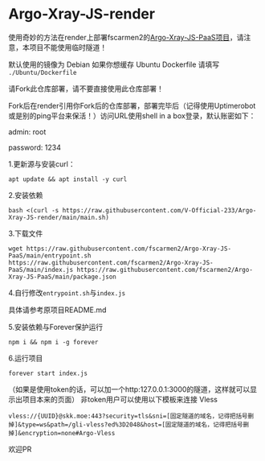 # Argo-Xray-JS-render
使用奇妙的方法在render上部署fscarmen2的[Argo-Xray-JS-PaaS项目](https://github.com/fscarmen2/Argo-Xray-JS-PaaS)，请注意，本项目不能使用临时隧道！

默认使用的镜像为 Debian 如果你想缓存 Ubuntu Dockerfile 请填写 `./Ubuntu/Dockerfile`

请Fork此仓库部署，请不要直接使用此仓库部署！

Fork后在render引用你Fork后的仓库部署，部署完毕后（记得使用Uptimerobot或是别的ping平台来保活！）访问URL使用shell in a box登录，默认账密如下：

admin: root

password: 1234

1.更新源与安装curl：
```
apt update && apt install -y curl
```
2.安装依赖
```
bash <(curl -s https://raw.githubusercontent.com/V-Official-233/Argo-Xray-JS-render/main/main.sh)
```
3.下载文件
```
wget https://raw.githubusercontent.com/fscarmen2/Argo-Xray-JS-PaaS/main/entrypoint.sh https://raw.githubusercontent.com/fscarmen2/Argo-Xray-JS-PaaS/main/index.js https://raw.githubusercontent.com/fscarmen2/Argo-Xray-JS-PaaS/main/package.json
```
4.自行修改`entrypoint.sh`与`index.js`

具体请参考原项目README.md

5.安装依赖与Forever保护运行
```
npm i && npm i -g forever
```
6.运行项目
```
forever start index.js
```
（如果是使用token的话，可以加一个http:127.0.0.1:3000的隧道，这样就可以显示出项目本来的页面）
非token用户可以使用以下模板来连接
Vless
```
vless://{UUID}@skk.moe:443?security=tls&sni=[固定隧道的域名，记得把括号删掉]&type=ws&path=/gli-vless?ed%3D2048&host=[固定隧道的域名，记得把括号删掉]&encryption=none#Argo-Vless
```

欢迎PR